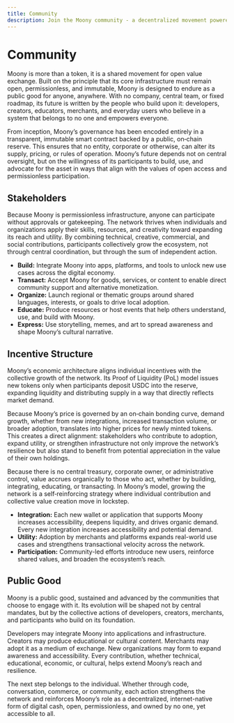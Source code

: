 ```yaml
---
title: Community
description: Join the Moony community - a decentralized movement powered by contributors
---
```


# Community

Moony is more than a token, it is a shared movement for open value exchange. Built on the principle that its core infrastructure must remain open, permissionless, and immutable, Moony is designed to endure as a public good for anyone, anywhere. With no company, central team, or fixed roadmap, its future is written by the people who build upon it: developers, creators, educators, merchants, and everyday users who believe in a system that belongs to no one and empowers everyone.

From inception, Moony’s governance has been encoded entirely in a transparent, immutable smart contract backed by a public, on‑chain reserve. This ensures that no entity, corporate or otherwise, can alter its supply, pricing, or rules of operation. Moony’s future depends not on central oversight, but on the willingness of its participants to build, use, and advocate for the asset in ways that align with the values of open access and permissionless participation.

## Stakeholders

Because Moony is permissionless infrastructure, anyone can participate without approvals or gatekeeping. The network thrives when individuals and organizations apply their skills, resources, and creativity toward expanding its reach and utility. By combining technical, creative, commercial, and social contributions, participants collectively grow the ecosystem, not through central coordination, but through the sum of independent action. 

- **Build:** Integrate Moony into apps, platforms, and tools to unlock new use cases across the digital economy.
- **Transact:** Accept Moony for goods, services, or content to enable direct community support and alternative monetization.
- **Organize:** Launch regional or thematic groups around shared languages, interests, or goals to drive local adoption.
- **Educate:** Produce resources or host events that help others understand, use, and build with Moony.
- **Express:** Use storytelling, memes, and art to spread awareness and shape Moony’s cultural narrative.

## Incentive Structure

Moony’s economic architecture aligns individual incentives with the collective growth of the network. Its Proof of Liquidity (PoL) model issues new tokens only when participants deposit USDC into the reserve, expanding liquidity and distributing supply in a way that directly reflects market demand.

Because Moony’s price is governed by an on‑chain bonding curve, demand growth, whether from new integrations, increased transaction volume, or broader adoption, translates into higher prices for newly minted tokens. This creates a direct alignment: stakeholders who contribute to adoption, expand utility, or strengthen infrastructure not only improve the network’s resilience but also stand to benefit from potential appreciation in the value of their own holdings.

Because there is no central treasury, corporate owner, or administrative control, value accrues organically to those who act, whether by building, integrating, educating, or transacting. In Moony’s model, growing the network is a self‑reinforcing strategy where individual contribution and collective value creation move in lockstep.

- **Integration:** Each new wallet or application that supports Moony increases accessibility, deepens liquidity, and drives organic demand. Every new integration increases accessibility and potential demand.
- **Utility:** Adoption by merchants and platforms expands real-world use cases and strengthens transactional velocity across the network.
- **Participation:** Community-led efforts introduce new users, reinforce shared values, and broaden the ecosystem’s reach.

## Public Good

Moony is a public good, sustained and advanced by the communities that choose to engage with it. Its evolution will be shaped not by central mandates, but by the collective actions of developers, creators, merchants, and participants who build on its foundation.

Developers may integrate Moony into applications and infrastructure. Creators may produce educational or cultural content. Merchants may adopt it as a medium of exchange. New organizations may form to expand awareness and accessibility. Every contribution, whether technical, educational, economic, or cultural, helps extend Moony’s reach and resilience.

The next step belongs to the individual. Whether through code, conversation, commerce, or community, each action strengthens the network and reinforces Moony’s role as a decentralized, internet-native form of digital cash, open, permissionless, and owned by no one, yet accessible to all.